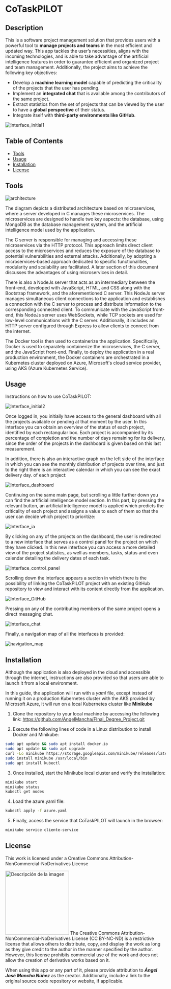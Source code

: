 # CoTaskPILOT

## Description

This is a software project management solution that provides users with a powerful tool to **manage projects and teams** in the most efficient and updated way. This app tackles the user’s necessities, aligns with the incoming technologies, and is able to take advantage of the artificial intelligence features in order to guarantee efficient and organized project and team management. Additionally, the project aims to achieve the following key objectives:

- Develop a **machine learning model** capable of predicting the criticality of the projects that the user has pending.
- Implement an **integrated chat** that is available among the contributors of the same project.
- Extract statistics from the set of projects that can be viewed by the user to have a **global perspective** of their status.
- Integrate itself with **third-party environments like GitHub**.

![Interface_initial1](/images/dashboard.png)


## Table of Contents

- [Tools](#Tools)
- [Usage](#usage)
- [Installation](#installation)
- [License](#license)



## Tools
![architecture](images/Arquitectura_TFG.png)

The diagram depicts a distributed architecture based on microservices, where a server developed in C manages these microservices. The microservices are designed to handle two key aspects: the database, using MongoDB as the database management system, and the artificial intelligence model used by the application.

The C server is responsible for managing and accessing these microservices via the HTTP protocol. This approach limits direct client access to the microservices and reduces the exposure of the database to potential vulnerabilities and external attacks. Additionally, by adopting a microservices-based approach dedicated to specific functionalities, modularity and scalability are facilitated. A later section of this document discusses the advantages of using microservices in detail.

There is also a NodeJs server that acts as an intermediary between the front-end, developed with JavaScript, HTML, and CSS along with the Bootstrap framework, and the aforementioned C server. This NodeJs server manages simultaneous client connections to the application and establishes a connection with the C server to process and distribute information to the corresponding connected client. To communicate with the JavaScript front-end, this NodeJs server uses WebSockets, while TCP sockets are used for low-level communications with the C server. Additionally, it includes an HTTP server configured through Express to allow clients to connect from the internet.

The Docker tool is then used to containerize the application. Specifically, Docker is used to separately containerize the microservices, the C server, and the JavaScript front-end. Finally, to deploy the application in a real production environment, the Docker containers are orchestrated in a Kubernetes cluster deployed on Azure, Microsoft's cloud service provider, using AKS (Azure Kubernetes Service).
## Usage

Instructions on how to use CoTaskPILOT:

![Interface_initial2](images/register.png)

Once logged in, you initially have access to the general dashboard with all the projects available or pending at that moment by the user. In this interface you can obtain an overview of the status of each project, identified by each rectangular box.
Each project is accompanied by its percentage of completion and the number of days remaining for its delivery, since the order of the projects in the dashboard is given based on this last measurement.

In addition, there is also an interactive graph on the left side of the interface in which you can see the monthly distribution of projects over time, and just to the right there is an interactive calendar in which you can see the exact delivery day. of each project:

![Interface_dashboard](images/dashboard.png)

Continuing on the same main page, but scrolling a little further down you can find the artificial intelligence model section. In this part, by pressing the relevant button, an artificial intelligence model is applied which predicts the criticality of each project and assigns a value to each of them so that the user can decide which project to prioritize:

![Interface_ia](images/ia_previous.png)

By clicking on any of the projects on the dashboard, the user is redirected to a new interface that serves as a control panel for the project on which they have clicked. In this new interface you can access a more detailed view of the project statistics, as well as members, tasks, status and even calendar detailing the delivery dates of each task.

![Interface_control_panel](images/panel_de_control.png)

Scrolling down the interface appears a section in which there is the possibility of linking the CoTaskPILOT project with an existing GitHub repository to view and interact with its content directly from the application.

![Interface_GitHub](images/github.png)

Pressing on any of the contributing members of the same project opens a direct messaging chat.

![Interface_chat](images/chat.png)

Finally, a navigation map of all the interfaces is provided:

![navigation_map](images/figma.png)
## Installation

Although the application is also deployed in the cloud and accessible through the internet, instructions are also provided so that users are able to launch it from a local environment.

In this guide, the application will run with a _yaml_ file, except instead of running it on a production Kubernetes cluster with the AKS provided by Microsoft Azure, it will run on a local Kubernetes cluster like **Minikube**


1. Clone the repository to your local machine by accessing the following link:
   https://github.com/AngelMancha/FInal_Degree_Project.git

3. Execute the following lines of code in a Linux distribution to install Docker and Minikube:

```bash
sudo apt update && sudo apt install docker.io
sudo apt update && sudo apt upgrade
curl -Lo minikube https://storage.googleapis.com/minikube/releases/latest/minikube-linux-amd64
sudo install minikube /usr/local/bin
sudo apt install kubectl
```
3. Once installed, start the Minikube local cluster and verify the installation:
```bash
minikube start
minikube status
kubectl get nodes
```
4. Load the azure.yaml file:
```bash
kubectl apply -f azure.yaml
```
5. Finally, access the service that CoTaskPILOT will launch in the browser:
```bash
minikube service cliente-service
```
## License

This work is licensed under a Creative Commons Attribution-NonCommercial-NoDerivatives License

<img src="images/creativecommons.png" alt="Descripción de la imagen" width="200"/>
The Creative Commons Attribution-NonCommercial-NoDerivatives License (CC BY-NC-ND) is a restrictive license that allows others to distribute, copy, and display the work as long as they give credit to the author in the manner specified by the author. However, this license prohibits commercial use of the work and does not allow the creation of derivative works based on it.

When using this app or any part of it, please provide attribution to _**Ángel José Mancha Núñez**_ as the creator. Additionally, include a link to the original source code repository or website, if applicable.

